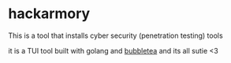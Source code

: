 # hackarmory
This is a tool that installs cyber security (penetration testing) tools

it is a TUI tool built with golang and [bubbletea](https://github.com/charmbracelet/bubbletea) and its all sutie <3
